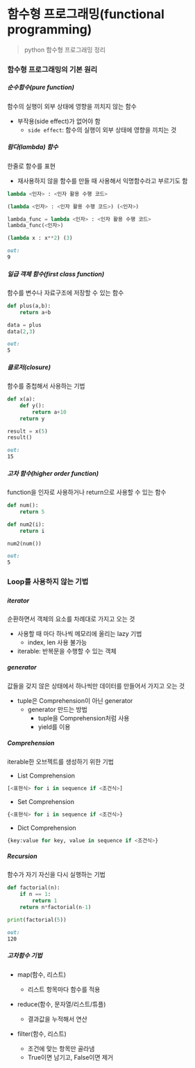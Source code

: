 # 함수형 프로그래밍(functional programming)

> python 함수형 프로그래밍 정리



### 함수형 프로그래밍의 기본 원리



##### 순수함수(pure function)

함수의 실행이 외부 상태에 영향을 끼치지 않는 함수

- 부작용(side effect)가 없어야 함
  - `side effect`: 함수의 실행이 외부 상태에 영향을 끼치는 것



##### 람다(lambda) 함수

한줄로 함수를 표현

- 재사용하지 않을 함수를 만들 때 사용해서 익명함수라고 부르기도 함

```python
lambda <인자> : <인자 활용 수행 코드>

(lambda <인자> : <인자 활용 수행 코드>) (<인자>)

lambda_func = lambda <인자> : <인자 활용 수행 코드>
lambda_func(<인자>)
```

```python
(lambda x : x**2) (3)
```

```markdown
out:
9
```



##### 일급 객체 함수(first class function)

함수를 변수나 자료구조에 저장할 수 있는 함수

```python
def plus(a,b):
    return a+b

data = plus
data(2,3)
```

```markdown
out:
5
```



##### 클로저(closure)

함수를 중첩해서 사용하는 기법

```python
def x(a):
    def y():
        return a+10
    return y

result = x(5)
result()
```

```markdown
out:
15
```



#####  고차 함수(higher order function)

function을 인자로 사용하거나 return으로 사용할 수 있는 함수

```python
def num():
    return 5

def num2(i):
    return i

num2(num())
```

```markdown
out:
5
```



### Loop를 사용하지 않는 기법

##### 

##### iterator

순환하면서 객체의 요소를 차례대로 가지고 오는 것

- 사용할 때 마다 하나씩 메모리에 올리는 lazy 기법
  - index, len 사용 불가능
- iterable: 반복문을 수행할 수 있는 객체



##### generator

값들을 갖지 않은 상태에서 하나씩만 데이터를 만들어서 가지고 오는 것

- tuple은 Comprehension이 아닌 generator
  - generator 만드는 방법
    - tuple을 Comprehension처럼 사용
    - yield를 이용



##### Comprehension

iterable한 오브젝트를 생성하기 위한 기법

- List Comprehension

```python
[<표현식> for i in sequence if <조건식>]
```

- Set Comprehension

```python
{<표현식> for i in sequence if <조건식>}
```

- Dict Comprehension

```python
{key:value for key, value in sequence if <조건식>}
```



##### Recursion

함수가 자기 자신을 다시 실행하는 기법

```python
def factorial(n):
    if n == 1:
        return 1
    return n*factorial(n-1)

print(factorial(5))
```

```markdown
out:
120
```



##### 고차함수 기법

- map(함수, 리스트)
  - 리스트 항목마다 함수를 적용

- reduce(함수, 문자열/리스트/튜플)

  - 결과값을 누적해서 연산

- filter(함수, 리스트)

  - 조건에 맞는 항목만 골라냄
  - True이면 남기고, False이면 제거

  

##### 

